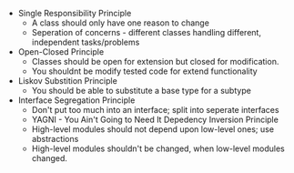 - Single Responsibility Principle
	- A class should only have one reason to change
	- Seperation of concerns - different classes handling different, independent tasks/problems
- Open-Closed Principle
	- Classes should be open for extension but closed for modification.
	- You shouldnt be modify tested code for extend functionality
- Liskov Substition Principle
	- You should be able to substitute a base type for a subtype
- Interface Segregation Principle
	- Don't put too much into an interface; split into seperate interfaces
	- YAGNI - You Ain't Going to Need It
Depedency Inversion Principle
	- High-level modules should not depend upon low-level ones; use abstractions
	- High-level modules shouldn't be changed, when low-level modules changed.
